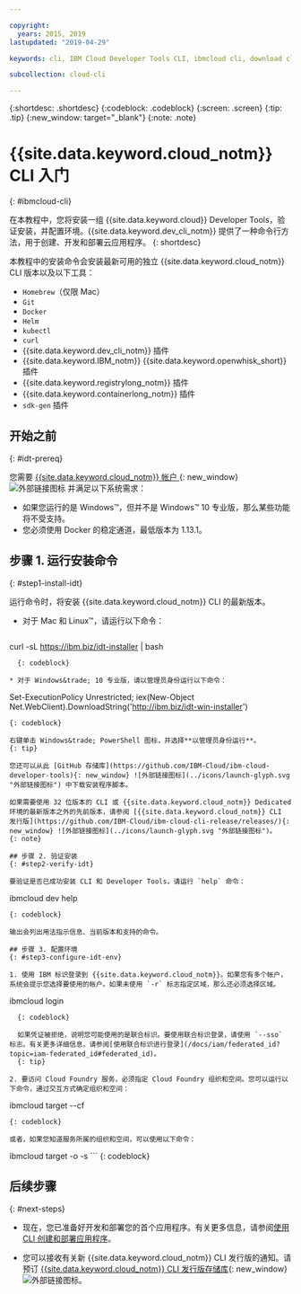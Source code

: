 ```yaml
---

copyright:
  years: 2015, 2019
lastupdated: "2019-04-29"

keywords: cli, IBM Cloud Developer Tools CLI, ibmcloud cli, download cli, ibmcloud dev, cloud cli, dev plugin, dev plug-in, cloud command line, developer tools, dev tools, install cloud cli, getting started cli

subcollection: cloud-cli

---
```


{:shortdesc: .shortdesc}
{:codeblock: .codeblock}
{:screen: .screen}
{:tip: .tip}
{:new_window: target="_blank"}
{:note: .note}

# {{site.data.keyword.cloud_notm}} CLI 入门
{: #ibmcloud-cli}

在本教程中，您将安装一组 {{site.data.keyword.cloud}} Developer Tools，验证安装，并配置环境。{{site.data.keyword.dev_cli_notm}} 提供了一种命令行方法，用于创建、开发和部署云应用程序。
{: shortdesc}

本教程中的安装命令会安装最新可用的独立 {{site.data.keyword.cloud_notm}} CLI 版本以及以下工具：

* `Homebrew`（仅限 Mac）
* `Git`
* `Docker`
* `Helm`
* `kubectl`
* `curl`
* {{site.data.keyword.dev_cli_notm}} 插件
* {{site.data.keyword.IBM_notm}} {{site.data.keyword.openwhisk_short}} 插件
* {{site.data.keyword.registrylong_notm}} 插件
* {{site.data.keyword.containerlong_notm}} 插件
* `sdk-gen` 插件

## 开始之前
{: #idt-prereq}

您需要 [{{site.data.keyword.cloud_notm}} 帐户 ](https://cloud.ibm.com/){: new_window}![外部链接图标](../icons/launch-glyph.svg "外部链接图标") 并满足以下系统需求：

* 如果您运行的是 Windows&trade;，但并不是 Windows&trade; 10 专业版，那么某些功能将不受支持。
* 您必须使用 Docker 的稳定通道，最低版本为 1.13.1。

## 步骤 1. 运行安装命令
{: #step1-install-idt}

运行命令时，将安装 {{site.data.keyword.cloud_notm}} CLI 的最新版本。

* 对于 Mac 和 Linux&trade;，请运行以下命令：
  ```
curl -sL https://ibm.biz/idt-installer | bash
```
  {: codeblock}

* 对于 Windows&trade; 10 专业版，请以管理员身份运行以下命令：
  ```
  Set-ExecutionPolicy Unrestricted; iex(New-Object Net.WebClient).DownloadString('http://ibm.biz/idt-win-installer')
  ```
  {: codeblock}

  右键单击 Windows&trade; PowerShell 图标，并选择**以管理员身份运行**。
  {: tip}

您还可以从此 [GitHub 存储库](https://github.com/IBM-Cloud/ibm-cloud-developer-tools){: new_window} ![外部链接图标](../icons/launch-glyph.svg "外部链接图标") 中下载安装程序脚本。

如果需要使用 32 位版本的 CLI 或 {{site.data.keyword.cloud_notm}} Dedicated 环境的最新版本之外的先前版本，请参阅 [{{site.data.keyword.cloud_notm}} CLI 发行版](https://github.com/IBM-Cloud/ibm-cloud-cli-release/releases/){: new_window} ![外部链接图标](../icons/launch-glyph.svg "外部链接图标")。
{: note}

## 步骤 2. 验证安装
{: #step2-verify-idt}

要验证是否已成功安装 CLI 和 Developer Tools，请运行 `help` 命令：
```
ibmcloud dev help
```
{: codeblock}

输出会列出用法指示信息、当前版本和支持的命令。

## 步骤 3. 配置环境
{: #step3-configure-idt-env}

1. 使用 IBM 标识登录到 {{site.data.keyword.cloud_notm}}。如果您有多个帐户，系统会提示您选择要使用的帐户。如果未使用 `-r` 标志指定区域，那么还必须选择区域。
  ```
ibmcloud login
```
  {: codeblock}
  
  如果凭证被拒绝，说明您可能使用的是联合标识。要使用联合标识登录，请使用 `--sso` 标志。有关更多详细信息，请参阅[使用联合标识进行登录](/docs/iam/federated_id?topic=iam-federated_id#federated_id)。
  {: tip}

2. 要访问 Cloud Foundry 服务，必须指定 Cloud Foundry 组织和空间。您可以运行以下命令，通过交互方式确定组织和空间：
  ```
  ibmcloud target --cf
  ```
  {: codeblock}

  或者，如果您知道服务所属的组织和空间，可以使用以下命令：
  ```
ibmcloud target -o <value> -s <value>
	```
  {: codeblock}

## 后续步骤
{: #next-steps}

* 现在，您已准备好开发和部署您的首个应用程序。有关更多信息，请参阅[使用 CLI 创建和部署应用程序](/docs/apps?topic=creating-apps-create-deploy-app-cli#create-deploy-app-cli)。

* 您可以接收有关新 {{site.data.keyword.cloud_notm}} CLI 发行版的通知。请预订 [{{site.data.keyword.cloud_notm}} CLI 发行版存储库](https://github.com/IBM-Cloud/ibm-cloud-cli-release/releases/){: new_window} ![外部链接图标](../icons/launch-glyph.svg "外部链接图标")。
